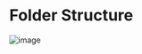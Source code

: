 # Folder Structure
![image](https://github.com/user-attachments/assets/7959dc93-1282-4075-9130-87971a28b38a)

